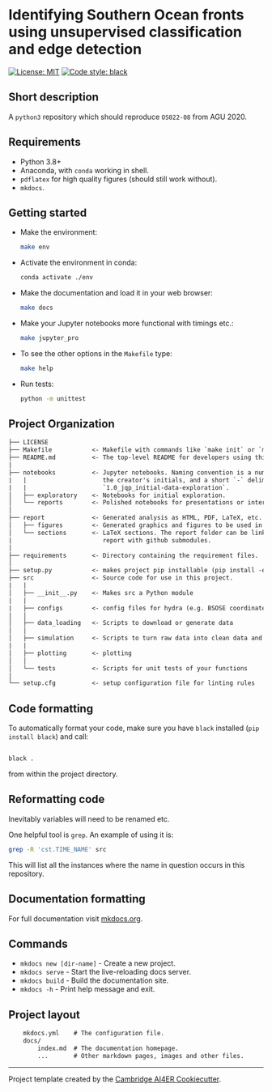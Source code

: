 # Identifying Southern Ocean fronts using unsupervised classification and edge detection

 [![License: MIT](https://img.shields.io/badge/License-MIT-blue.svg)](https://opensource.org/licenses/MIT)
 <a href="https://github.com/psf/black"><img alt="Code style: black" src="https://img.shields.io/badge/code%20style-black-000000.svg"></a>

## Short description

A `python3` repository which should reproduce `OS022-08` from AGU 2020.

## Requirements

- Python 3.8+
- Anaconda, with `conda` working in shell.
- `pdflatex` for high quality figures (should still work without).
- `mkdocs`.

## Getting started

- Make the environment:

    ```bash
    make env
    ```

- Activate the environment in conda:

     ```bash
     conda activate ./env
     ```

- Make the documentation and load it in your web browser:

    ```bash
    make docs
    ```

- Make your Jupyter notebooks more functional with timings etc.:

    ```bash
    make jupyter_pro
    ```

- To see the other options in the `Makefile` type:

    ```bash
    make help
    ```

- Run tests:

   ```bash
   python -m unittest
   ```

## Project Organization

```txt
├── LICENSE
├── Makefile           <- Makefile with commands like `make init` or `make lint-requirements`
├── README.md          <- The top-level README for developers using this project.
|
├── notebooks          <- Jupyter notebooks. Naming convention is a number (for ordering),
|   |                     the creator's initials, and a short `-` delimited description, e.g.
|   |                     `1.0_jqp_initial-data-exploration`.
│   ├── exploratory    <- Notebooks for initial exploration.
│   └── reports        <- Polished notebooks for presentations or intermediate results.
│
├── report             <- Generated analysis as HTML, PDF, LaTeX, etc.
│   ├── figures        <- Generated graphics and figures to be used in reporting
│   └── sections       <- LaTeX sections. The report folder can be linked to your overleaf
|                         report with github submodules.
│
├── requirements       <- Directory containing the requirement files.
│
├── setup.py           <- makes project pip installable (pip install -e .) so src can be imported
├── src                <- Source code for use in this project.
|   |
│   ├── __init__.py    <- Makes src a Python module
|   |
|   ├── configs        <- config files for hydra (e.g. BSOSE coordinates)
│   │
│   ├── data_loading   <- Scripts to download or generate data
│   │
│   ├── simulation     <- Scripts to turn raw data into clean data and features for modeling
|   |
│   ├── plotting       <- plotting
│   │
│   └── tests          <- Scripts for unit tests of your functions
│
└── setup.cfg          <- setup configuration file for linting rules
```

## Code formatting

To automatically format your code, make sure you
have `black` installed (`pip install black`) and call:

```bash

black . 
```

from within the project directory.

## Reformatting code

Inevitably variables will need to be renamed etc.

One helpful tool is `grep`. An example of using it is:

```bash
grep -R 'cst.TIME_NAME' src
```

This will list all the instances where the name in question occurs in this repository.

## Documentation formatting

For full documentation visit [mkdocs.org](https://www.mkdocs.org).

## Commands

- `mkdocs new [dir-name]` - Create a new project.
- `mkdocs serve` - Start the live-reloading docs server.
- `mkdocs build` - Build the documentation site.
- `mkdocs -h` - Print help message and exit.

## Project layout

```txt
    mkdocs.yml    # The configuration file.
    docs/
        index.md  # The documentation homepage.
        ...       # Other markdown pages, images and other files.
```

---

Project template created by the
[Cambridge AI4ER Cookiecutter](https://github.com/ai4er-cdt/ai4er-cookiecutter).
